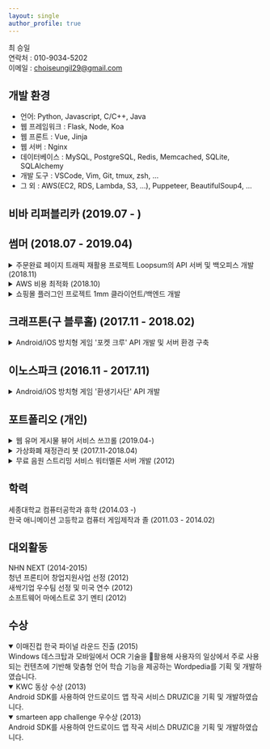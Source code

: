 ```yaml
---
layout: single
author_profile: true
---
```

최 승일  
연락처 : 010-9034-5202   
이메일 : choiseungil29@gmail.com

## 개발 환경

* 언어: Python, Javascript, C/C++, Java
* 웹 프레임워크 : Flask, Node, Koa
* 웹 프론트 : Vue, Jinja
* 웹 서버 : Nginx
* 데이터베이스 : MySQL, PostgreSQL, Redis, Memcached, SQLite, SQLAlchemy
* 개발 도구 : VSCode, Vim, Git, tmux, zsh, ...
* 그 외 : AWS(EC2, RDS, Lambda, S3, ...), Puppeteer, BeautifulSoup4, ...

## 비바 리퍼블리카 (2019.07 - )

## 썸머 (2018.07 - 2019.04)
<details><summary>주문완료 페이지 트래픽 재활용 프로젝트 Loopsum의 API 서버 및 백오피스 개발 (2018.11)</summary>
<div markdown="1">
> 개발 인원 : 2인  
> 클라이언트 환경 : vue  
> 백엔드 환경 : flask, postgresql  
> 관련 기사 : [썸머코퍼레이션, 백엔드 쇼핑 플랫폼 ‘루프썸(loopsum)’ 베타 론칭 블랭크 5,000만 페이지뷰, e커머스와 나눈다](http://blankcorp.kr/bbs/board.php?bo_table=41&wr_id=124)

기존 쇼핑몰들의 주문 완료 페이지에는 별도의 광고를 삽입하지 않고 있었습니다. 하지만 여기에 자사제품을 다시한번 노출시켜 재구매로 이어지게 해보자는 아이디어에서 출발해 프라이빗 몰까지 제공했던 서비스입니다.  

회원사 A의 주문 완료 페이지에 loopsum 자체 몰에 대한 광고를 노출시키고, loopsum에서는 A사의 제품 + 그 외의 제품을 최저가로 판매하도록 하는 정책으로 이미 1번 구매 이력이 있는 소비자가 다시 제품에 노출되는 방식의 광고 플랫폼 + 프라이빗 몰 서비스입니다.  

해당 서비스를 회원사 내에서 테스트했을 때 유저의 프라이빗 몰 진입 대비 주문 전환율이 10%정도로 나타나기도 했습니다.  

해당 서비스의 기획 및 서버와 백오피스 클라이언트를 개발하였습니다. 프라이빗 몰 클라이언트는 Cafe24 서비스를 활용했습니다.  
</div>
</details>

<details><summary>AWS 비용 최적화 (2018.10)</summary>


<div markdown="1">


 사내 AWS계정의 월간 비용이 400만원을 넘는 시점이 있었습니다. EC2와 RDS의 사용중인 인스턴스의 CPU Utilization를 조사하고 스펙을 조정함으로써 비용을 절감했습니다. S3에서도 CloudFront를 붙여 월간 비용을 200만원가량 절감했습니다.
</div>
</details>

<details><summary>쇼핑몰 플러그인 프로젝트 1mm 클라이언트/백엔드 개발</summary>
<div markdown="1">
> 개발 인원 : 3인  
> 클라이언트 환경 : vue, nuxt  
> 백엔드 환경 : koa, mysql  

 개인 쇼핑몰 운영자들이 필요로 하는 플러그인들을 개발하고 무료로 배포하여 초기 트래픽을 확보하겠다는 목표를 가진 프로젝트입니다. 트래픽에 포커스가 맞춰져 있었고 그만큼 다양한 니즈를 맞추기 위해 작고 다양한 플러그인을 빠른 속도로 개발해야하는 프로젝트였습니다.  

 그러나 프로젝트의 구성이 플러그인 클라이언트, 플러그인 어드민 & 플러그인 렌더링 서버(nuxt client), 플러그인 api서버(koa)와 cafe24데이터를 가져오기 위해서 cafe24 api server까지 사용하며 개발해야했습니다.  

작은 플러그인을 개발하는데 있어 스케일 대비 큰 컨텍스트에 대한 이해가 필요했기 때문에 해당 구조를 풀어내는 과정을 제안하고 진행하였습니다.
 
1. nuxt client를 vue로 대체하고, api서버만 남겨두어 nuxt서버와 api서버 사이에서 어느곳에 작성해야할지에 대한 고민비용을 줄였습니다.
2. cafe24 api만들 처리하고 돌려주는 공용 cafe24 api서버를 만들었습니다. 플러그인을 만들때마다 중복적으로 작성해야 하는 코드들을 작성할 필요가 없게 되었습니다.
</div>	
</details>

## 크래프톤(구 블루홀) (2017.11 - 2018.02)
<details><summary>Android/iOS 방치형 게임 '포켓 크루' API 개발 및 서버 환경 구축</summary>
<div markdown="1">
> 개발 인원 : 클라이언트 개발자 3명, 서버 개발자 1명  
> 클라이언트 환경 : Unity, C# Protobuf  
> 백엔드 환경 : Python, Flask, PostgreSQL, SQLAlchemy + Alembic, nginx, uwsgi, Celery, Protobuf, Jenkins, Docker, ELK, Amazon Web Service : [[EC2](https://aws.amazon.com/ec2), [ES](https://aws.amazon.com/elasticsearch-service), [ElastiCache Redis](https://aws.amazon.com/elasticache), [S3](https://aws.amazon.com/s3), [Lambda](https://aws.amazon.com/lambda), [RDS](https://aws.amazon.com/rds), [ECS](https://aws.amazon.com/ecs)]

 방치형 게임 ‘포켓 크루’의 서버 API를 개발하였습니다.

1. protobuf로 패킷 데이터를 소스코드로 모델링함으로써 기존 api docs에 대한 니즈를 자연스럽게 해결할 수 있도록 하였습니다.
2. 기존 환경은 기획자가 개발중인 기능을 확인하고 피드백하기 어려운 환경이었습니다. 그래서 jenkins와 codedeploy를 도입하여 CI/CD 환경을 구축했고 결과적으로 배포와 테스트, 피드백이 용이해지게 되었습니다.
3. 게임 내 정보를 excel to csv로 변환하여 사용하던것을 excel to json으로 변환하도록 수정하여 타입 관련 에러를 조기에 발견할 수 있도록 하였습니다.
4. 클라이언트에서 재화 발생 event나 등등의 event가 발생하면 클라이언트에서는 선 반영을 하고, event list를 서버 요청마다 request header에 실어 보내는 방법을 제안하고 적용하였습니다. 이것으로 기존 방치형 게임들의 문제였던 재화 버그 & 스피드핵과 같은 문제를 해결할 수 있게 되었습니다.	
</div>
</details>
	
## 이노스파크 (2016.11 - 2017.11)
<details><summary>Android/iOS 방치형 게임 '환생기사단' API 개발</summary>
<div markdown="1">
> 개발 인원 : 클라이언트 개발자 3명, 서버 개발자 2명  
> 클라이언트 환경 : Unity, C#  
> 백엔드 환경 : Python, Flask, PostgreSQL, SQLAlchemy, nginx, uwsgi, Amazon Web Service : [[EC2](https://aws.amazon.com/ec2), [S3](https://aws.amazon.com/s3/)]

 마켓에서 라이브중이었던 게임 ‘환생기사단’의 서버 개발자로서 API를 작성하였습니다.

 기존 서버개발자가 퇴사한 이후 오랜 기간동안 클라이언트 개발자분이 직접(copy & paste -> server restart) 서버 배포 & API 개발을 하면서 코드 버전, 서버 환경 및 배포 환경이 관리되지 않던 문제들이 있었습니다.  

 게임이 빠르게 제작되어 런칭된 이후라 버그 + 업데이트가 잦았고 따라서 배포 오버헤드가 큰 상황이었습니다.  

1. api마다 테스트하고 docstring을 남겨두었습니다. 그리고 이를 뽑아주는 코드를 작성하고 클라이언트 개발자분들과 공유하여 가벼운 api 문서 역할을 할 수 있도록 하였습니다.
2. 클라이언트 개발자마자 local server를 띄워주는 shell script를 작성하여 공유하였습니다. 기존 develop서버에 문제가 있으면 클라이언트 개발자 전원의 작업이 홀드되는 문제를 없앴고 이로써 클라이언트 개발자들의 모든 이슈의 테스트 기간이 줄어들게 되었습니다.
</div>
</details>

## 포트폴리오 (개인)
<details><summary>웹 유머 게시물 뷰어 서비스 쓰끄롤 (2019.04-)</summary>
<div markdown="1">
> 개발 인원 : 1인  
> 클라이언트 환경 : vuejs  
> 백엔드 환경 : flask, postgresql, sqlalchemy + alembic, Amazon Web Service : [[EC2](https://aws.amazon.com/ec2), [S3](https://aws.amazon.com/s3), [RDS](https://aws.amazon.com/rds), [Route53](https://aws.amazon.com/route53), [CloudFront](https://aws.amazon.com/cloudfront), [CloudFlare](https://www.cloudflare.com/)]  
> 크롤러 환경 : python, bs4    
> [서비스 주소](https://www.sscroll.net)  

  기존 커뮤니티들의 유머 게시물들을 모바일에서 보기가 어렵다는점에서 아이디어가 떠올랐습니다. 기본적인 데이터는 웹 게시물들을 크롤링해서 DB에 쌓아두고, 이미지들은 S3에 저장하여 클라이언트에서 참조하는 방식으로 개발하였습니다.
</div>
</details>

<details><summary>가상화폐 재정관리 봇 (2017.11-2018.04)</summary>
<div markdown="1">
> 개발 인원 : 1인  
> 개발 환경 : python  

  개인의 가상화폐를 관리하고 거래하는 봇을 만들었습니다.  
  이때 당시 거래소들이 API를 별도로 지원하지 않았기 때문에 직접 API들을 따고, 문서화하여 기능을 구현하였습니다.
</div>
</details>

<details><summary>무료 음원 스트리밍 서비스 워터멜론 서버 개발 (2012)</summary>
<div markdown="1">
> 개발 인원 : 2인  
> 개발 환경 : Flask, Jinja  

 Youtube API와 Music Metadata API를 매쉬업하여 무료 음원 스트리밍 웹서비스 워터멜론을 기획 및 개발하였습니다.  
</div>
</details>

## 학력
세종대학교 컴퓨터공학과 휴학 (2014.03 -)  
한국 애니메이션 고등학교 컴퓨터 게임제작과 졸 (2011.03 - 2014.02)  

## 대외활동
NHN NEXT (2014-2015)  
청년 프론티어 창업지원사업 선정 (2012)  
새싹기업 우수팀 선정 및 미국 연수 (2012)  
소프트웨어 마에스트로 3기 멘티 (2012)  

## 수상
<details open><summary>이매진컵 한국 파이널 라운드 진출 (2015)</summary>
<div markdown="1">
Windows 데스크탑과 모바일에서 OCR 기술을 활용해 사용자의 일상에서 주로 사용되는 컨텐츠에 기반해 맞춤형 언어 학습 기능을 제공하는 Wordpedia를 기획 및 개발하였습니다.  
</div>
</details>

<details open><summary>KWC 동상 수상 (2013)</summary>
<div markdown="1">
Android SDK를 사용하여 안드로이드 앱 작곡 서비스 DRUZIC을 기획 및 개발하였습니다.  
</div>
</details>

<details open><summary>smarteen app challenge 우수상 (2013)</summary>
<div markdown="1">
Android SDK를 사용하여 안드로이드 앱 작곡 서비스 DRUZIC을 기획 및 개발하였습니다.  
</div>
</details>